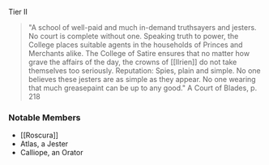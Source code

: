 Tier II

>"A school of well-paid and much in-demand truthsayers and jesters. No court
is complete without one. Speaking truth to power, the College places suitable
agents in the households of Princes and Merchants alike. The College of Satire
ensures that no matter how grave the affairs of the day, the crowns of [[Ilrien]] do
not take themselves too seriously.
Reputation: Spies, plain and simple. No one believes these jesters are as simple
as they appear. No one wearing that much greasepaint can be up to any good."
>A Court of Blades, p. 218

### Notable Members
- [[Roscura]]
- Atlas, a Jester
- Calliope, an Orator